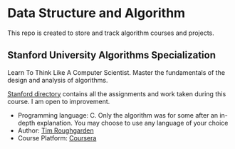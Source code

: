 # Data Structure and Algorithm

This repo is created to store and track algorithm courses and projects.


## Stanford University Algorithms Specialization
Learn To Think Like A Computer Scientist. Master the fundamentals of the design and analysis of algorithms.

[Stanford directory](stanford) contains all the assignments and work taken during this course. I am open to improvement.
- Programming language: C. Only the algorithm was for some after an in-depth explanation. You may choose to use any language of your choice
- Author: [Tim Roughgarden](https://www.coursera.org/instructor/~768)
- Course Platform: [Coursera](https://www.coursera.org)